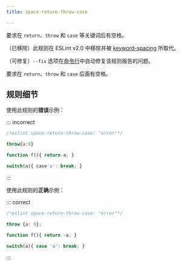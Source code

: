 ```yaml
---
title: space-return-throw-case

---
```


要求在 `return`、`throw` 和 `case` 等关键词后有空格。

（已移除）此规则在 ESLint v2.0 中移除并被 [keyword-spacing](keyword-spacing) 所取代。

（可修复）`--fix` 选项在[命令行](../user-guide/command-line-interface#--fix)中自动修复该规则报告的问题。

要求在 `return`、`throw` 和 `case` 后面有空格。

## 规则细节

使用此规则的**错误**示例：

::: incorrect

```js
/*eslint space-return-throw-case: "error"*/

throw{a:0}

function f(){ return-a; }

switch(a){ case'a': break; }
```

:::

使用此规则的**正确**示例：

::: correct

```js
/*eslint space-return-throw-case: "error"*/

throw {a: 0};

function f(){ return -a; }

switch(a){ case 'a': break; }
```

:::
